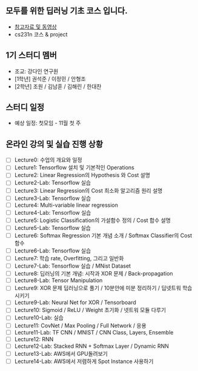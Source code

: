 
## 모두를 위한 딥러닝 기초 코스 입니다.
- [참고자료 및 동영상](https://hunkim.github.io/ml/)
- cs231n 코스 & project

## 1기 스터디 멤버
- 조교: 강다인 연구원
- [1학년] 권석준 / 이정민 / 안형조
- [2학년] 조원 / 김남훈 / 김해린 / 한대찬

## 스터디 일정
- 예상 일정: 첫모임 - 11월 첫 주

## 온라인 강의 및 실습 진행 상황
- [ ] Lecture0: 수업의 개요와 일정
- [ ] Lecture1: Tensorflow 설치 및 기본적인 Operations
- [ ] Lecture2: Linear Regression의 Hypothesis 와 Cost 설명 
- [ ] Lecture2-Lab: Tensorflow 실습
- [ ] Lecture3: Linear Regression의 Cost 최소화 알고리즘 원리 설명 
- [ ] Lecture3-Lab: Tensorflow 실습
- [ ] Lecture4: Multi-variable linear regression 
- [ ] Lecture4-Lab: Tensorflow 실습
- [ ] Lecture5: Logistic Classification의 가설함수 정의 / Cost 합수 설명 
- [ ] Lecture5-Lab: Tensorflow 실습
- [ ] Lecture6: Softmax Regression 기본 개념 소개 / Softmax Classifier의 Cost 함수
- [ ] Lecture6-Lab: Tensorflow 실습
- [ ] Lecture7: 학습 rate, Overfitting, 그리고 일반화
- [ ] Lecture7-Lab: Tensorflow 실습 / MNist Dataset
- [ ] Lecture8: 딥러닝의 기본 개념: 시작과 XOR 문제 / Back-propagation
- [ ] Lecture8-Lab: Tensor Manipulation
- [ ] Lecture9: XOR 문제 딥러닝으로 풀기 / 10분안에 미분 정리하기 / 딥넷트워 학습 시키기
- [ ] Lecture9-Lab: Neural Net for XOR / Tensorboard
- [ ] Lecture10: Sigmoid / ReLU / Weight 초기화 / 넷트워 모듈 다루기
- [ ] Lecture10-Lab: 실습
- [ ] Lecture11: CovNet / Max Pooling / Full Network / 응용
- [ ] Lecture11-Lab: TF CNN / MNIST / CNN Class, Layers, Ensemble 
- [ ] Lecture12: RNN 
- [ ] Lecture12-Lab: Stacked RNN + Softmax Layer / Dynamic RNN 
- [ ] Lecture13-Lab: AWS에서 GPU돌려보기
- [ ] Lecture14-Lab: AWS에서 저렴하게 Spot Instance 사용하기
